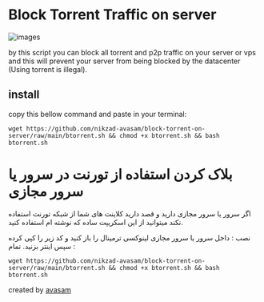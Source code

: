 # Block Torrent Traffic on server
![images](https://github.com/user-attachments/assets/5f953f29-de91-460f-85de-855b453fce88)

by this script you can block all torrent and p2p traffic on your server or vps and this will prevent your server from being blocked by the datacenter (Using torrent is illegal).

## install 

copy this bellow command and paste in your terminal:

`wget https://github.com/nikzad-avasam/block-torrent-on-server/raw/main/btorrent.sh && chmod +x btorrent.sh && bash btorrent.sh`

# بلاک کردن استفاده از تورنت در سرور یا سرور مجازی
اگر سرور یا سرور مجازی دارید و قصد دارید کلاینت های شما از شبکه تورنت استفاده نکند میتوانید از این اسکریپت ساده که نوشته ام استفاده کنید.

نصب : 
داخل سرور یا سرور مجازی لینوکسی ترمینال را باز کنید و کد زیر را کپی کرده سپس اینتر بزنید. تمام : 

`wget https://github.com/nikzad-avasam/block-torrent-on-server/raw/main/btorrent.sh && chmod +x btorrent.sh && bash btorrent.sh`

created by [avasam](https://avasam.ir)
